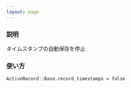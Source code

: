 ```yaml
---
layout: page
---
```

### 説明
タイムスタンプの自動保存を停止

### 使い方
    ActiveRecord::Base.record_timestamps = false